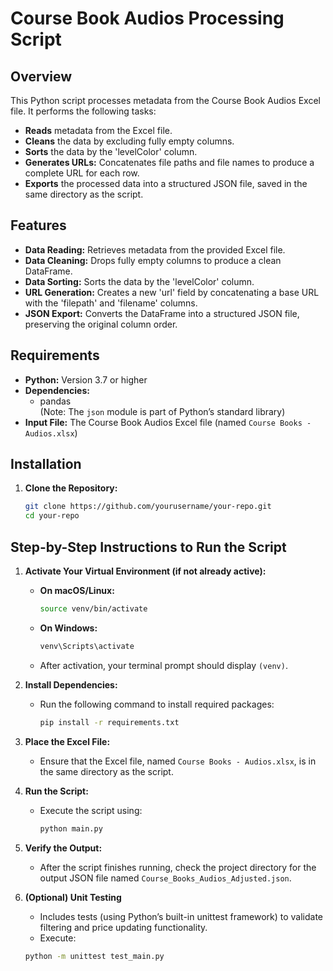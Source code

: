 # Course Book Audios Processing Script

## Overview

This Python script processes metadata from the Course Book Audios Excel file. It performs the following tasks:

- **Reads** metadata from the Excel file.
- **Cleans** the data by excluding fully empty columns.
- **Sorts** the data by the 'levelColor' column.
- **Generates URLs:** Concatenates file paths and file names to produce a complete URL for each row.
- **Exports** the processed data into a structured JSON file, saved in the same directory as the script.

## Features

- **Data Reading:** Retrieves metadata from the provided Excel file.
- **Data Cleaning:** Drops fully empty columns to produce a clean DataFrame.
- **Data Sorting:** Sorts the data by the 'levelColor' column.
- **URL Generation:** Creates a new 'url' field by concatenating a base URL with the 'filepath' and 'filename' columns.
- **JSON Export:** Converts the DataFrame into a structured JSON file, preserving the original column order.

## Requirements

- **Python:** Version 3.7 or higher
- **Dependencies:**
  - pandas  
    (Note: The `json` module is part of Python’s standard library)
- **Input File:** The Course Book Audios Excel file (named `Course Books - Audios.xlsx`)

## Installation

1. **Clone the Repository:**

   ```bash
   git clone https://github.com/yourusername/your-repo.git
   cd your-repo
   ```

## Step-by-Step Instructions to Run the Script

1. **Activate Your Virtual Environment (if not already active):**

   - **On macOS/Linux:**
     ```bash
     source venv/bin/activate
     ```
   - **On Windows:**
     ```bash
     venv\Scripts\activate
     ```
   - After activation, your terminal prompt should display `(venv)`.

2. **Install Dependencies:**

   - Run the following command to install required packages:
     ```bash
     pip install -r requirements.txt
     ```

3. **Place the Excel File:**

   - Ensure that the Excel file, named `Course Books - Audios.xlsx`, is in the same directory as the script.

4. **Run the Script:**

   - Execute the script using:
     ```bash
     python main.py
     ```

5. **Verify the Output:**

   - After the script finishes running, check the project directory for the output JSON file named `Course_Books_Audios_Adjusted.json`.

6. **(Optional) Unit Testing**
   - Includes tests (using Python’s built-in unittest framework) to validate filtering and price updating functionality.
   - Execute:
   ```bash
   python -m unittest test_main.py
   ```
